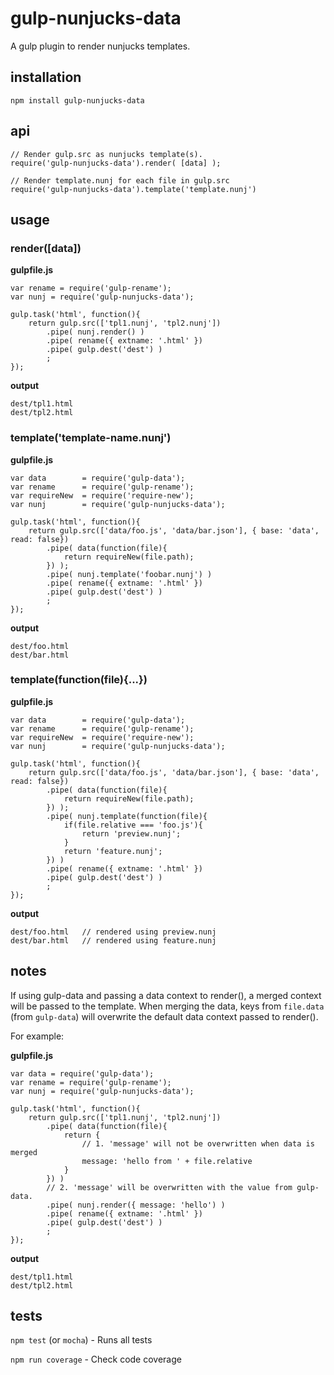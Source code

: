 # gulp-nunjucks-data

A gulp plugin to render nunjucks templates.

## installation

`npm install gulp-nunjucks-data`

## api

```
// Render gulp.src as nunjucks template(s).
require('gulp-nunjucks-data').render( [data] );
```

```
// Render template.nunj for each file in gulp.src
require('gulp-nunjucks-data').template('template.nunj')
```


## usage

### render([data])

**gulpfile.js**

```
var rename = require('gulp-rename');
var nunj = require('gulp-nunjucks-data');

gulp.task('html', function(){
    return gulp.src(['tpl1.nunj', 'tpl2.nunj'])
        .pipe( nunj.render() )
        .pipe( rename({ extname: '.html' })
        .pipe( gulp.dest('dest') )
        ;
});
```

**output**
```
dest/tpl1.html
dest/tpl2.html
```

### template('template-name.nunj')

**gulpfile.js**
```
var data        = require('gulp-data');
var rename      = require('gulp-rename');
var requireNew  = require('require-new');
var nunj        = require('gulp-nunjucks-data');

gulp.task('html', function(){
    return gulp.src(['data/foo.js', 'data/bar.json'], { base: 'data', read: false})
        .pipe( data(function(file){
            return requireNew(file.path);
        }) );
        .pipe( nunj.template('foobar.nunj') )
        .pipe( rename({ extname: '.html' })
        .pipe( gulp.dest('dest') )
        ;
});
```
**output**
```
dest/foo.html
dest/bar.html
```

### template(function(file){...})
**gulpfile.js**
```
var data        = require('gulp-data');
var rename      = require('gulp-rename');
var requireNew  = require('require-new');
var nunj        = require('gulp-nunjucks-data');

gulp.task('html', function(){
    return gulp.src(['data/foo.js', 'data/bar.json'], { base: 'data', read: false})
        .pipe( data(function(file){
            return requireNew(file.path);
        }) );
        .pipe( nunj.template(function(file){
            if(file.relative === 'foo.js'){
                return 'preview.nunj';
            }
            return 'feature.nunj';
        }) )
        .pipe( rename({ extname: '.html' })
        .pipe( gulp.dest('dest') )
        ;
});
```
**output**
```
dest/foo.html   // rendered using preview.nunj
dest/bar.html   // rendered using feature.nunj
```

## notes

If using gulp-data and passing a data context to render(), a merged context will be passed to the template.
When merging the data, keys from `file.data` (from `gulp-data`) will overwrite the default data context passed to 
render().
  
For example:

**gulpfile.js**

```
var data = require('gulp-data');
var rename = require('gulp-rename');
var nunj = require('gulp-nunjucks-data');

gulp.task('html', function(){
    return gulp.src(['tpl1.nunj', 'tpl2.nunj'])
        .pipe( data(function(file){
            return {
                // 1. 'message' will not be overwritten when data is merged  
                message: 'hello from ' + file.relative
            }
        }) )
        // 2. 'message' will be overwritten with the value from gulp-data.
        .pipe( nunj.render({ message: 'hello') )
        .pipe( rename({ extname: '.html' })
        .pipe( gulp.dest('dest') )
        ;
});
```

**output**
```
dest/tpl1.html
dest/tpl2.html
```


## tests

`npm test` (or `mocha`) - Runs all tests

`npm run coverage` - Check code coverage